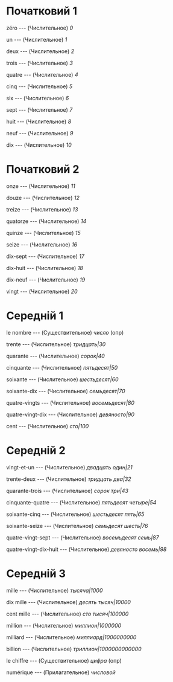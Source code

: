 # Початковий 1

zéro --- (Числительное)
*0*



un --- (Числительное)
*1*



deux --- (Числительное)
*2*



trois --- (Числительное)
*3*



quatre --- (Числительное)
*4*



cinq --- (Числительное)
*5*



six --- (Числительное)
*6*



sept --- (Числительное)
*7*



huit --- (Числительное)
*8*



neuf --- (Числительное)
*9*



dix --- (Числительное)
*10*



# Початковий 2

onze --- (Числительное)
*11*



douze --- (Числительное)
*12*



treize --- (Числительное)
*13*



quatorze --- (Числительное)
*14*



quinze --- (Числительное)
*15*



seize --- (Числительное)
*16*



dix-sept --- (Числительное)
*17*



dix-huit --- (Числительное)
*18*



dix-neuf --- (Числительное)
*19*



vingt --- (Числительное)
*20*



# Середній 1

le nombre --- (Существительное)
*число* (опр)



trente --- (Числительное)
*тридцать|30*



quarante --- (Числительное)
*сорок|40*



cinquante --- (Числительное)
*пятьдесят|50*



soixante --- (Числительное)
*шестьдесят|60*



soixante-dix --- (Числительное)
*семьдесят|70*



quatre-vingts --- (Числительное)
*восемьдесят|80*



quatre-vingt-dix --- (Числительное)
*девяносто|90*



cent --- (Числительное)
*сто|100*



# Середній 2

vingt-et-un --- (Числительное)
*двадцать один|21*



trente-deux --- (Числительное)
*тридцать два|32*



quarante-trois --- (Числительное)
*сорок три|43*



cinquante-quatre --- (Числительное)
*пятьдесят четыре|54*



soixante-cinq --- (Числительное)
*шестьдесят пять|65*



soixante-seize --- (Числительное)
*семьдесят шесть|76*



quatre-vingt-sept --- (Числительное)
*восемьдесят семь|87*



quatre-vingt-dix-huit --- (Числительное)
*девяносто восемь|98*



# Середній 3

mille --- (Числительное)
*тысяча|1000*



dix mille --- (Числительное)
*десять тысяч|10000*



cent mille --- (Числительное)
*сто тысяч|100000*



million --- (Числительное)
*миллион|1000000*



milliard --- (Числительное)
*миллиард|1000000000*



billion --- (Числительное)
*триллион|1000000000000*



le chiffre --- (Существительное)
*цифра* (опр)



numérique --- (Прилагательное)
*числовой*